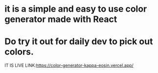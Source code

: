 # it is a simple and easy to use color generator made with React
# Do try it out for daily dev to pick out colors.

IT IS LIVE LINK:https://color-generator-kappa-eosin.vercel.app/

